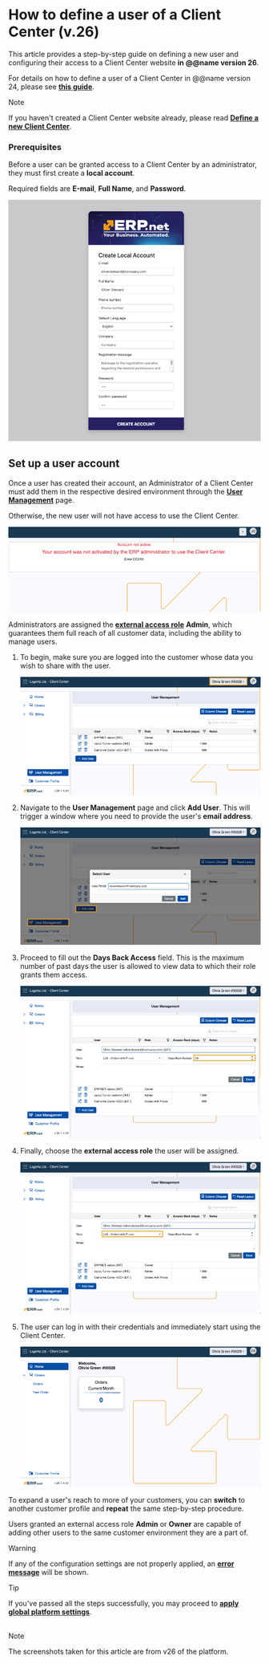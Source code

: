 # How to define a user of a Client Center (v.26)

This article provides a step-by-step guide on defining a new user and configuring their access to a Client Center website **in @@name version 26**.

For details on how to define a user of a Client Center in @@name version 24, please see **[this guide]()**.

> [!NOTE]
> If you haven't created a Client Center website already, please read **[Define a new Client Center](define-a-new-cc.md)**.

### Prerequisites

Before a user can be granted access to a Client Center by an administrator, they must first create a **local account**. 

Required fields are **Е-mail**, **Full Name**, and **Password**.

![picture](pictures/local_user_account.png)

## Set up a user account 

Once a user has created their account, an Administrator of a Client Center must add them in the respective desired environment through the **[User Management](https://docs.erp.net/tech/modules/crm/clientcenter/user-management/index.html#add-user)** page.

Otherwise, the new user will not have access to use the Client Center.

![picture](pictures/no_access.png)

Administrators are assigned the **[external access role](https://docs.erp.net/tech/modules/crm/clientcenter/index.html?q=client%20center#role-based-access)** **Admin**, which guarantees them full reach of all customer data, including the ability to manage users.

1. To begin, make sure you are logged into the customer whose data you wish to share with the user.

   ![picture](pictures/customer_choose.png)
   
2. Navigate to the **User Management** page and click **Add User**. This will trigger a window where you need to provide the user's **email address**.

   ![picture](pictures/add_user.png)
   
3. Proceed to fill out the **Days Back Access** field. This is the maximum number of past days the user is allowed to view data to which their role grants them access.

   ![picture](pictures/days_back_access.png)
   
4. Finally, choose the **external access role** the user will be assigned.

   ![picture](pictures/access_role_new_user.png)
  
5. The user can log in with their credentials and immediately start using the Client Center.

   ![picture](pictures/new_user_new_center.png)

To expand a user's reach to more of your customers, you can **switch** to another customer profile and **repeat** the same step-by-step procedure.

Users granted an external access role **Admin** or **Owner** are capable of adding other users to the same customer environment they are a part of.

> [!Warning]
> If any of the configuration settings are not properly applied, an **[error message](https://docs.erp.net/tech/modules/crm/clientcenter/reference.html#error-exception-codes)** will be shown. 

> [!TIP]
> If you've passed all the steps successfully, you may proceed to **[apply global platform settings](apply-platform-settings.md)**. <br><br>

> [!NOTE]
> 
> The screenshots taken for this article are from v26 of the platform.
